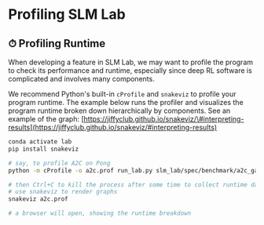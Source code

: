 # Profiling SLM Lab

## ⏱ Profiling Runtime

When developing a feature in SLM Lab, we may want to profile the program to check its performance and runtime, especially since deep RL software is complicated and involves many components.

We recommend Python's built-in `cProfile` and `snakeviz` to profile your program runtime. The example below runs the profiler and visualizes the program runtime broken down hierarchically by components. See an example of the graph: [https://jiffyclub.github.io/snakeviz/\#interpreting-results](https://jiffyclub.github.io/snakeviz/#interpreting-results)

```bash
conda activate lab
pip install snakeviz

# say, to profile A2C on Pong
python -m cProfile -o a2c.prof run_lab.py slm_lab/spec/benchmark/a2c_gae_pong.json a2c_gae_pong train

# then Ctrl+C to kill the process after some time to collect runtime data
# use snakeviz to render graphs
snakeviz a2c.prof

# a browser will open, showing the runtime breakdown
```

